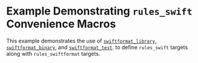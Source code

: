 # Example Demonstrating `rules_swift` Convenience Macros

This example demonstrates the use of 
[`swiftformat_library`](/doc/rules_and_macros_overview.md#swiftformat_library),
[`swiftformat_binary`](/doc/rules_and_macros_overview.md#swiftformat_binary), and
[`swiftformat_test`](/doc/rules_and_macros_overview.md#swiftformat_test). 
to define `rules_swift` targets along with `rules_swiftformat` targets.
